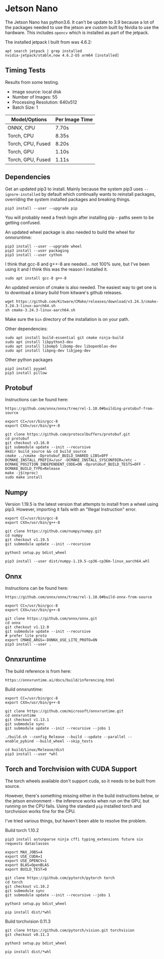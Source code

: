 # Jetson Nano

The Jetson Nano has python3.6. It can't be update to 3.9 because a lot of the packages needed to use the jetson
are custom built by Nvidia to use the hardware. This includes `opencv` which is installed as part of the jetpack.

The installed jetpack I built from was 4.6.2:

    apt search jetpack | grep installed
    nvidia-jetpack/stable,now 4.6.2-b5 arm64 [installed]

## Timing Tests

Results from some testing.

* Image source: local disk
* Number of Images: 55
* Processing Resolution: 640x512
* Batch Size: 1

| Model/Options      | Per Image Time       |
|--------------------|----------------------|
| ONNX, CPU          |   7.70s              |
| Torch, CPU         |   8.35s              |
| Torch, CPU, Fused  |   8.20s              |
| Torch, GPU         |   1.10s              |
| Torch, GPU, Fused  |   1.11s              |


## Dependencies

Get an updated pip3 to install. Mainly because the system pip3 uses `--ignore-installed` by default which
continually wants to reinstall packages, overriding the system installed packages and breaking things.

    pip3 install --user --upgrade pip

You will probably need a fresh login after installing pip - paths seem to be getting confused.

An updated wheel package is also needed to build the wheel for onnxruntime:

    pip3 install --user --upgrade wheel
    pip3 install --user packaging
    pip3 install --user cython

I think that gcc-8 and g++-8 are needed... not 100% sure, but I've been using it and I think
this was the reason I installed it.

    sudo apt install gcc-8 g++-8

An updated version of cmake is also needed. The easiest way to get one is to download a binary build from 
kitware's github releases.

    wget https://github.com/Kitware/CMake/releases/download/v3.24.3/cmake-3.24.3-linux-aarch64.sh
    sh cmake-3.24.3-linux-aarch64.sh

Make sure the `bin` directory of the installation is on your path.

Other dependencies:

    sudo apt install build-essential git cmake ninja-build
    sudo apt install libpython3-dev
    sudo apt install libomp5 libomp-dev libopenblas-dev
    sudo apt install libpng-dev libjpeg-dev

Other python packages

    pip3 install pyyaml
    pip3 install pillow


## Protobuf

Instructions can be found here:

    https://github.com/onnx/onnx/tree/rel-1.10.0#building-protobuf-from-source

    export CC=/usr/bin/gcc-8
    export CXX=/usr/bin/g++-8

    git clone https://github.com/protocolbuffers/protobuf.git
    cd protobuf
    git checkout v3.16.0
    git submodule update --init --recursive
    mkdir build_source && cd build_source
    cmake ../cmake -Dprotobuf_BUILD_SHARED_LIBS=OFF -DCMAKE_INSTALL_PREFIX=/usr -DCMAKE_INSTALL_SYSCONFDIR=/etc -DCMAKE_POSITION_INDEPENDENT_CODE=ON -Dprotobuf_BUILD_TESTS=OFF -DCMAKE_BUILD_TYPE=Release
    make -j$(nproc)
    sudo make install


## Numpy

Version 1.19.5 is the latest version that attempts to install from a wheel using pip3. However, importing it fails with
an "Illegal Instruction" error. 

    export CC=/usr/bin/gcc-8
    export CXX=/usr/bin/g++-8

    git clone https://github.com/numpy/numpy.git
    cd numpy
    git checkout v1.19.5
    git submodule update --init --recursive

    python3 setup.py bdist_wheel

    pip3 install --user dist/numpy-1.19.5-cp36-cp36m-linux_aarch64.whl


## Onnx

Instructions can be found here:

    https://github.com/onnx/onnx/tree/rel-1.10.0#build-onnx-from-source

    export CC=/usr/bin/gcc-8
    export CXX=/usr/bin/g++-8

    git clone https://github.com/onnx/onnx.git
    cd onnx
    git checkout v1.12.0
    git submodule update --init --recursive
    # prefer lite proto
    export CMAKE_ARGS=-DONNX_USE_LITE_PROTO=ON
    pip3 install --user .


## Onnxruntime

The build reference is from here:

    https://onnxruntime.ai/docs/build/inferencing.html

Build onnxruntime:

    export CC=/usr/bin/gcc-8
    export CXX=/usr/bin/g++-8

    git clone https://github.com/microsoft/onnxruntime.git
    cd onnxruntime
    git checkout v1.13.1
    git submodule sync
    git submodule update --init --recursive --jobs 1

    ./build.sh --config Release --build --update --parallel --enable_pybind --build_wheel --skip_tests

    cd build/Linux/Release/dist
    pip3 install --user *whl


## Torch and Torchvision with CUDA Support

The torch wheels available don't support cuda, so it needs to be built from source. 

However, there's something missing either in the build instructions below, or the jetson environment - the 
inference works when run on the GPU, but running on the CPU fails. Using the standard `pip` installed
torch and torchvision works fine for the CPU.

I've tried various things, but haven't been able to resolve the problem.

Build torch 1.10.2

    pip3 install astunparse ninja cffi typing_extensions future six requests dataclasses

    export MAX_JOBS=4
    export USE_CUDA=1
    export USE_OPENCV=1
    export BLAS=OpenBLAS
    export BUILD_TEST=0

    git clone https://github.com/pytorch/pytorch torch
    cd torch
    git checkout v1.10.2
    git submodule sync
    git submodule update --init --recursive --jobs 1

    python3 setup.py bdist_wheel

    pip install dist/*whl

Build torchvision 0.11.3

    git clone https://github.com/pytorch/vision.git torchvision
    git checkout v0.11.3

    python3 setup.py bdist_wheel

    pip install dist/*whl

